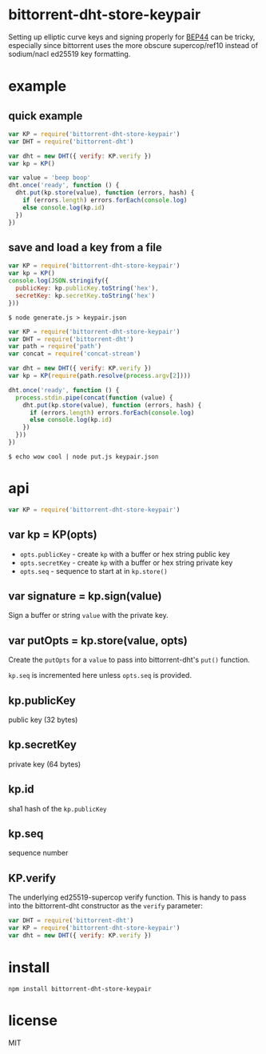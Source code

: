 # bittorrent-dht-store-keypair

Setting up elliptic curve keys and signing properly for
[BEP44](https://github.com/feross/bittorrent-dht/pull/61)
can be tricky, especially since bittorrent uses the more obscure supercop/ref10
instead of sodium/nacl ed25519 key formatting.

# example

## quick example

``` js
var KP = require('bittorrent-dht-store-keypair')
var DHT = require('bittorrent-dht')

var dht = new DHT({ verify: KP.verify })
var kp = KP()

var value = 'beep boop'
dht.once('ready', function () {
  dht.put(kp.store(value), function (errors, hash) {
    if (errors.length) errors.forEach(console.log)
    else console.log(kp.id)
  })
})
```

## save and load a key from a file

``` js
var KP = require('bittorrent-dht-store-keypair')
var kp = KP()
console.log(JSON.stringify({
  publicKey: kp.publicKey.toString('hex'),
  secretKey: kp.secretKey.toString('hex')
}))
```

```
$ node generate.js > keypair.json
```

``` js
var KP = require('bittorrent-dht-store-keypair')
var DHT = require('bittorrent-dht')
var path = require('path')
var concat = require('concat-stream')

var dht = new DHT({ verify: KP.verify })
var kp = KP(require(path.resolve(process.argv[2])))

dht.once('ready', function () {
  process.stdin.pipe(concat(function (value) {
    dht.put(kp.store(value), function (errors, hash) {
      if (errors.length) errors.forEach(console.log)
      else console.log(kp.id)
    })
  }))
})
```

```
$ echo wow cool | node put.js keypair.json
```

# api

``` js
var KP = require('bittorrent-dht-store-keypair')
```

## var kp = KP(opts)

* `opts.publicKey` - create `kp` with a buffer or hex string public key
* `opts.secretKey` - create `kp` with a buffer or hex string private key
* `opts.seq` - sequence to start at in `kp.store()`

## var signature = kp.sign(value)

Sign a buffer or string `value` with the private key.

## var putOpts = kp.store(value, opts)

Create the `putOpts` for a `value` to pass into bittorrent-dht's `put()`
function.

`kp.seq` is incremented here unless `opts.seq` is provided.

## kp.publicKey

public key (32 bytes)

## kp.secretKey

private key (64 bytes)

## kp.id

sha1 hash of the `kp.publicKey`

## kp.seq

sequence number

## KP.verify

The underlying ed25519-supercop verify function.
This is handy to pass into the bittorrent-dht constructor as the `verify`
parameter:

``` js
var DHT = require('bittorrent-dht')
var KP = require('bittorrent-dht-store-keypair')
var dht = new DHT({ verify: KP.verify })
```

# install

```
npm install bittorrent-dht-store-keypair
```

# license

MIT

